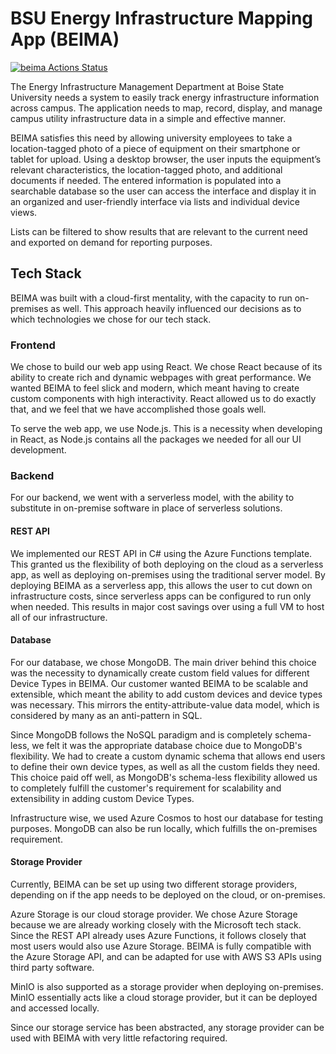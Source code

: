 # BSU Energy Infrastructure Mapping App (BEIMA)

[![beima Actions Status](https://github.com/cs481-ekh/s22-beima/actions/workflows/beima.yml/badge.svg)](https://github.com/cs481-ekh/s22-beima/actions)

The Energy Infrastructure Management Department at Boise State University needs a system to easily track energy infrastructure information across campus. The application needs to map, record, display, and manage campus utility infrastructure data in a simple and effective manner.

BEIMA satisfies this need by allowing university employees to take a location-tagged photo of a piece of equipment on their smartphone or tablet for upload. Using a desktop browser, the user inputs the equipment’s relevant characteristics, the location-tagged photo, and additional documents if needed. The entered information is populated into a searchable database so the user can access the interface and display it in an organized and user-friendly interface via lists and individual device views.

Lists can be filtered to show results that are relevant to the current need and exported on demand for reporting purposes.

## Tech Stack
BEIMA was built with a cloud-first mentality, with the capacity to run on-premises as well. This approach heavily influenced our decisions as to which technologies we chose for our tech stack.

### Frontend
We chose to build our web app using React. We chose React because of its ability to create rich and dynamic webpages with great performance. We wanted BEIMA to feel slick and modern, which meant having to create custom components with high interactivity. React allowed us to do exactly that, and we feel that we have accomplished those goals well.

To serve the web app, we use Node.js. This is a necessity when developing in React, as Node.js contains all the packages we needed for all our UI development.

### Backend
For our backend, we went with a serverless model, with the ability to substitute in on-premise software in place of serverless solutions.

#### REST API
We implemented our REST API in C# using the Azure Functions template. This granted us the flexibility of both deploying on the cloud as a serverless app, as well as deploying on-premises using the traditional server model. By deploying BEIMA as a serverless app, this allows the user to cut down on infrastructure costs, since serverless apps can be configured to run only when needed. This results in major cost savings over using a full VM to host all of our infrastructure. 

#### Database
For our database, we chose MongoDB. The main driver behind this choice was the necessity to dynamically create custom field values for different Device Types in BEIMA. Our customer wanted BEIMA to be scalable and extensible, which meant the ability to add custom devices and device types was necessary. This mirrors the entity-attribute-value data model, which is considered by many as an anti-pattern in SQL. 

Since MongoDB follows the NoSQL paradigm and is completely schema-less, we felt it was the appropriate database choice due to MongoDB's flexibility. We had to create a custom dynamic schema that allows end users to define their own device types, as well as all the custom fields they need. This choice paid off well, as MongoDB's schema-less flexibility allowed us to completely fulfill the customer's requirement for scalability and extensibility in adding custom Device Types.

Infrastructure wise, we used Azure Cosmos to host our database for testing purposes. MongoDB can also be run locally, which fulfills the on-premises requirement.

#### Storage Provider
Currently, BEIMA can be set up using two different storage providers, depending on if the app needs to be deployed on the cloud, or on-premises.

Azure Storage is our cloud storage provider. We chose Azure Storage because we are already working closely with the Microsoft tech stack. Since the REST API already uses Azure Functions, it follows closely that most users would also use Azure Storage. BEIMA is fully compatible with the Azure Storage API, and can be adapted for use with AWS S3 APIs using third party software.

MinIO is also supported as a storage provider when deploying on-premises. MinIO essentially acts like a cloud storage provider, but it can be deployed and accessed locally.

Since our storage service has been abstracted, any storage provider can be used with BEIMA with very little refactoring required.


